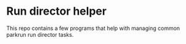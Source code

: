 # Run director helper

This repo contains a few programs that help with managing common parkrun run director tasks.
